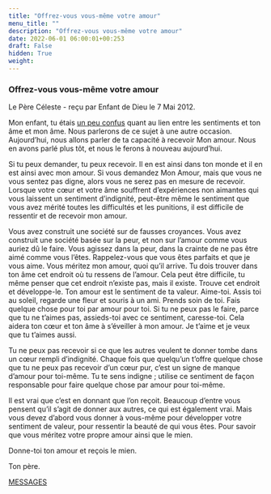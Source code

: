 ```yaml
---
title: "Offrez-vous vous-même votre amour"
menu_title: ""
description: "Offrez-vous vous-même votre amour"
date: 2022-06-01 06:00:01+00:253
draft: False
hidden: True
weight:
---
```

### Offrez-vous vous-même votre amour

Le Père Céleste - reçu par Enfant de Dieu le 7 Mai 2012.

Mon enfant, tu étais [un peu confus](/fr-contemporary-messages/fr-contemporary-messages-by-date-order/fr-contemporary-messages-2012/fr-2012-5-5-1-cog-father/) quant au lien entre les sentiments et ton âme et mon âme. Nous parlerons de ce sujet à une autre occasion. Aujourd’hui, nous allons parler de ta capacité à recevoir Mon amour. Nous en avons parlé plus tôt, et nous le ferons à nouveau aujourd’hui.

Si tu peux demander, tu peux recevoir. Il en est ainsi dans ton monde et il en est ainsi avec mon amour. Si vous demandez Mon Amour, mais que vous ne vous sentez pas digne, alors vous ne serez pas en mesure de recevoir. Lorsque votre cœur et votre âme souffrent d’expériences non aimantes qui vous laissent un sentiment d’indignité, peut-être même le sentiment que vous avez mérité toutes les difficultés et les punitions, il est difficile de ressentir et de recevoir mon amour.

Vous avez construit une société sur de fausses croyances. Vous avez construit une société basée sur la peur, et non sur l’amour comme vous auriez dû le faire. Vous agissez dans la peur, dans la crainte de ne pas être aimé comme vous l’êtes. Rappelez-vous que vous êtes parfaits et que je vous aime. Vous méritez mon amour, quoi qu’il arrive. Tu dois trouver dans ton âme cet endroit où tu ressens de l’amour. Cela peut être difficile, tu même penser que cet endroit n’existe pas, mais il existe. Trouve cet endroit et développe-le. Ton amour est le sentiment de ta valeur. Aime-toi. Assis toi au soleil, regarde une fleur et souris à un ami. Prends soin de toi. Fais quelque chose pour toi par amour pour toi. Si tu ne peux pas le faire, parce que tu ne t’aimes pas, assieds-toi avec ce sentiment, caresse-toi. Cela aidera ton cœur et ton âme à s’éveiller à mon amour. Je t’aime et je veux que tu t’aimes aussi.

Tu ne peux pas recevoir si ce que les autres veulent te donner tombe dans un cœur rempli d’indignité. Chaque fois que quelqu’un t’offre quelque chose que tu ne peux pas recevoir d’un cœur pur, c’est un signe de manque d’amour pour toi-même. Tu te sens indigne ; utilise ce sentiment de façon responsable pour faire quelque chose par amour pour toi-même.

Il est vrai que c’est en donnant que l’on reçoit. Beaucoup d’entre vous pensent qu’il s’agit de donner aux autres, ce qui est également vrai. Mais vous devez d’abord vous donner à vous-même pour développer votre sentiment de valeur, pour ressentir la beauté de qui vous êtes. Pour savoir que vous méritez votre propre amour ainsi que le mien.

Donne-toi ton amour et reçois le mien.

Ton père.

[MESSAGES](fr-contemporary-messages/fr-contemporary-messages-by-date-order/fr-contemporary-messages-2012/)
